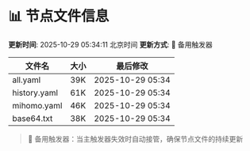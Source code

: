 # 📊 节点文件信息

**更新时间**: 2025-10-29 05:34:11 北京时间
**更新方式**: 🔄 备用触发器

| 文件名 | 大小 | 最后修改 |
|--------|------|----------|
| all.yaml | 39K | 2025-10-29 05:34 |
| history.yaml | 61K | 2025-10-29 05:34 |
| mihomo.yaml | 46K | 2025-10-29 05:34 |
| base64.txt | 38K | 2025-10-29 05:34 |

> 🔄 备用触发器：当主触发器失效时自动接管，确保节点文件的持续更新
